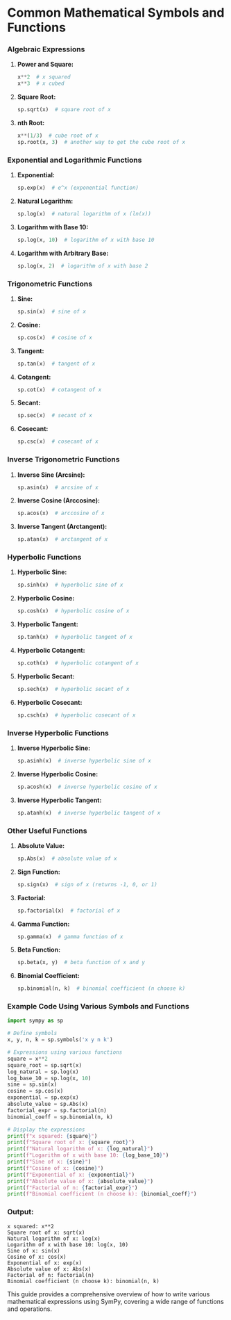 # Common Mathematical Symbols and Functions

### Algebraic Expressions

1. **Power and Square:**
    
    ```python
    x**2  # x squared
    x**3  # x cubed
    
    ```
    
2. **Square Root:**
    
    ```python
    sp.sqrt(x)  # square root of x
    
    ```
    
3. **nth Root:**
    
    ```python
    x**(1/3)  # cube root of x
    sp.root(x, 3)  # another way to get the cube root of x
    
    ```
    

### Exponential and Logarithmic Functions

1. **Exponential:**
    
    ```python
    sp.exp(x)  # e^x (exponential function)
    
    ```
    
2. **Natural Logarithm:**
    
    ```python
    sp.log(x)  # natural logarithm of x (ln(x))
    
    ```
    
3. **Logarithm with Base 10:**
    
    ```python
    sp.log(x, 10)  # logarithm of x with base 10
    
    ```
    
4. **Logarithm with Arbitrary Base:**
    
    ```python
    sp.log(x, 2)  # logarithm of x with base 2
    
    ```
    

### Trigonometric Functions

1. **Sine:**
    
    ```python
    sp.sin(x)  # sine of x
    
    ```
    
2. **Cosine:**
    
    ```python
    sp.cos(x)  # cosine of x
    
    ```
    
3. **Tangent:**
    
    ```python
    sp.tan(x)  # tangent of x
    
    ```
    
4. **Cotangent:**
    
    ```python
    sp.cot(x)  # cotangent of x
    
    ```
    
5. **Secant:**
    
    ```python
    sp.sec(x)  # secant of x
    
    ```
    
6. **Cosecant:**
    
    ```python
    sp.csc(x)  # cosecant of x
    
    ```
    

### Inverse Trigonometric Functions

1. **Inverse Sine (Arcsine):**
    
    ```python
    sp.asin(x)  # arcsine of x
    
    ```
    
2. **Inverse Cosine (Arccosine):**
    
    ```python
    sp.acos(x)  # arccosine of x
    
    ```
    
3. **Inverse Tangent (Arctangent):**
    
    ```python
    sp.atan(x)  # arctangent of x
    
    ```
    

### Hyperbolic Functions

1. **Hyperbolic Sine:**
    
    ```python
    sp.sinh(x)  # hyperbolic sine of x
    
    ```
    
2. **Hyperbolic Cosine:**
    
    ```python
    sp.cosh(x)  # hyperbolic cosine of x
    
    ```
    
3. **Hyperbolic Tangent:**
    
    ```python
    sp.tanh(x)  # hyperbolic tangent of x
    
    ```
    
4. **Hyperbolic Cotangent:**
    
    ```python
    sp.coth(x)  # hyperbolic cotangent of x
    
    ```
    
5. **Hyperbolic Secant:**
    
    ```python
    sp.sech(x)  # hyperbolic secant of x
    
    ```
    
6. **Hyperbolic Cosecant:**
    
    ```python
    sp.csch(x)  # hyperbolic cosecant of x
    
    ```
    

### Inverse Hyperbolic Functions

1. **Inverse Hyperbolic Sine:**
    
    ```python
    sp.asinh(x)  # inverse hyperbolic sine of x
    
    ```
    
2. **Inverse Hyperbolic Cosine:**
    
    ```python
    sp.acosh(x)  # inverse hyperbolic cosine of x
    
    ```
    
3. **Inverse Hyperbolic Tangent:**
    
    ```python
    sp.atanh(x)  # inverse hyperbolic tangent of x
    
    ```
    

### Other Useful Functions

1. **Absolute Value:**
    
    ```python
    sp.Abs(x)  # absolute value of x
    
    ```
    
2. **Sign Function:**
    
    ```python
    sp.sign(x)  # sign of x (returns -1, 0, or 1)
    
    ```
    
3. **Factorial:**
    
    ```python
    sp.factorial(x)  # factorial of x
    
    ```
    
4. **Gamma Function:**
    
    ```python
    sp.gamma(x)  # gamma function of x
    
    ```
    
5. **Beta Function:**
    
    ```python
    sp.beta(x, y)  # beta function of x and y
    
    ```
    
6. **Binomial Coefficient:**
    
    ```python
    sp.binomial(n, k)  # binomial coefficient (n choose k)
    
    ```
    

### Example Code Using Various Symbols and Functions

```python
import sympy as sp

# Define symbols
x, y, n, k = sp.symbols('x y n k')

# Expressions using various functions
square = x**2
square_root = sp.sqrt(x)
log_natural = sp.log(x)
log_base_10 = sp.log(x, 10)
sine = sp.sin(x)
cosine = sp.cos(x)
exponential = sp.exp(x)
absolute_value = sp.Abs(x)
factorial_expr = sp.factorial(n)
binomial_coeff = sp.binomial(n, k)

# Display the expressions
print(f"x squared: {square}")
print(f"Square root of x: {square_root}")
print(f"Natural logarithm of x: {log_natural}")
print(f"Logarithm of x with base 10: {log_base_10}")
print(f"Sine of x: {sine}")
print(f"Cosine of x: {cosine}")
print(f"Exponential of x: {exponential}")
print(f"Absolute value of x: {absolute_value}")
print(f"Factorial of n: {factorial_expr}")
print(f"Binomial coefficient (n choose k): {binomial_coeff}")

```

### Output:

```
x squared: x**2
Square root of x: sqrt(x)
Natural logarithm of x: log(x)
Logarithm of x with base 10: log(x, 10)
Sine of x: sin(x)
Cosine of x: cos(x)
Exponential of x: exp(x)
Absolute value of x: Abs(x)
Factorial of n: factorial(n)
Binomial coefficient (n choose k): binomial(n, k)

```

This guide provides a comprehensive overview of how to write various mathematical expressions using SymPy, covering a wide range of functions and operations.